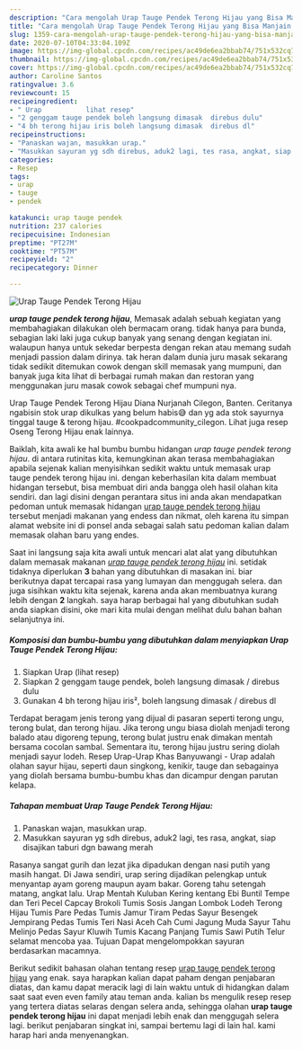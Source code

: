 ```yaml
---
description: "Cara mengolah Urap Tauge Pendek Terong Hijau yang Bisa Manjain Lidah"
title: "Cara mengolah Urap Tauge Pendek Terong Hijau yang Bisa Manjain Lidah"
slug: 1359-cara-mengolah-urap-tauge-pendek-terong-hijau-yang-bisa-manjain-lidah
date: 2020-07-10T04:33:04.109Z
image: https://img-global.cpcdn.com/recipes/ac49de6ea2bbab74/751x532cq70/urap-tauge-pendek-terong-hijau-foto-resep-utama.jpg
thumbnail: https://img-global.cpcdn.com/recipes/ac49de6ea2bbab74/751x532cq70/urap-tauge-pendek-terong-hijau-foto-resep-utama.jpg
cover: https://img-global.cpcdn.com/recipes/ac49de6ea2bbab74/751x532cq70/urap-tauge-pendek-terong-hijau-foto-resep-utama.jpg
author: Caroline Santos
ratingvalue: 3.6
reviewcount: 15
recipeingredient:
- " Urap           lihat resep"
- "2 genggam tauge pendek boleh langsung dimasak  direbus dulu"
- "4 bh terong hijau iris boleh langsung dimasak  direbus dl"
recipeinstructions:
- "Panaskan wajan, masukkan urap."
- "Masukkan sayuran yg sdh direbus, aduk2 lagi, tes rasa, angkat, siap disajikan taburi dgn bawang merah"
categories:
- Resep
tags:
- urap
- tauge
- pendek

katakunci: urap tauge pendek 
nutrition: 237 calories
recipecuisine: Indonesian
preptime: "PT27M"
cooktime: "PT57M"
recipeyield: "2"
recipecategory: Dinner

---
```



![Urap Tauge Pendek Terong Hijau](https://img-global.cpcdn.com/recipes/ac49de6ea2bbab74/751x532cq70/urap-tauge-pendek-terong-hijau-foto-resep-utama.jpg)

<b><i>urap tauge pendek terong hijau</i></b>, Memasak adalah sebuah kegiatan yang membahagiakan dilakukan oleh bermacam orang. tidak hanya para bunda, sebagian laki laki juga cukup banyak yang senang dengan kegiatan ini. walaupun hanya untuk sekedar berpesta dengan rekan atau memang sudah menjadi passion dalam dirinya. tak heran dalam dunia juru masak sekarang tidak sedikit ditemukan cowok dengan skill memasak yang mumpuni, dan banyak juga kita lihat di berbagai rumah makan dan restoran yang menggunakan juru masak cowok sebagai chef mumpuni nya.

Urap Tauge Pendek Terong Hijau Diana Nurjanah Cilegon, Banten. Ceritanya ngabisin stok urap dikulkas yang belum habis😅 dan yg ada stok sayurnya tinggal tauge &amp; terong hijau. #cookpadcommunity_cilegon. Lihat juga resep Oseng Terong Hijau enak lainnya.

Baiklah, kita awali ke hal bumbu bumbu hidangan <i>urap tauge pendek terong hijau</i>. di antara rutinitas kita, kemungkinan akan terasa membahagiakan apabila sejenak kalian menyisihkan sedikit waktu untuk memasak urap tauge pendek terong hijau ini. dengan keberhasilan kita dalam membuat hidangan tersebut, bisa membuat diri anda bangga oleh hasil olahan kita sendiri. dan lagi disini dengan perantara situs ini anda akan mendapatkan pedoman untuk memasak hidangan <u>urap tauge pendek terong hijau</u> tersebut menjadi makanan yang endess dan nikmat, oleh karena itu simpan alamat website ini di ponsel anda sebagai salah satu pedoman kalian dalam memasak olahan baru yang endes.


Saat ini langsung saja kita awali untuk mencari alat alat yang dibutuhkan dalam memasak makanan <u><i>urap tauge pendek terong hijau</i></u> ini. setidak tidaknya diperlukan <b>3</b> bahan yang dibutuhkan di masakan ini. biar berikutnya dapat tercapai rasa yang lumayan dan menggugah selera. dan juga sisihkan waktu kita sejenak, karena anda akan membuatnya kurang lebih dengan <b>2</b> langkah. saya harap berbagai hal yang dibutuhkan sudah anda siapkan disini, oke mari kita mulai dengan melihat dulu bahan bahan selanjutnya ini.

<!--inarticleads1-->

##### Komposisi dan bumbu-bumbu yang dibutuhkan dalam menyiapkan Urap Tauge Pendek Terong Hijau:

1. Siapkan  Urap           (lihat resep)
1. Siapkan 2 genggam tauge pendek, boleh langsung dimasak / direbus dulu
1. Gunakan 4 bh terong hijau iris², boleh langsung dimasak / direbus dl


Terdapat beragam jenis terong yang dijual di pasaran seperti terong ungu, terong bulat, dan terong hijau. Jika terong ungu biasa diolah menjadi terong balado atau digoreng tepung, terong bulat justru enak dimakan mentah bersama cocolan sambal. Sementara itu, terong hijau justru sering diolah menjadi sayur lodeh. Resep Urap-Urap Khas Banyuwangi - Urap adalah olahan sayur hijau, seperti daun singkong, kenikir, tauge dan sebagainya yang diolah bersama bumbu-bumbu khas dan dicampur dengan parutan kelapa. 

<!--inarticleads2-->

##### Tahapan membuat Urap Tauge Pendek Terong Hijau:

1. Panaskan wajan, masukkan urap.
1. Masukkan sayuran yg sdh direbus, aduk2 lagi, tes rasa, angkat, siap disajikan taburi dgn bawang merah


Rasanya sangat gurih dan lezat jika dipadukan dengan nasi putih yang masih hangat. Di Jawa sendiri, urap sering dijadikan pelengkap untuk menyantap ayam goreng maupun ayam bakar. Goreng tahu setengah matang, angkat lalu. Urap Mentah Kuluban Kering kentang Ebi Buntil Tempe dan Teri Pecel Capcay Brokoli Tumis Sosis Jangan Lombok Lodeh Terong Hijau Tumis Pare Pedas Tumis Jamur Tiram Pedas Sayur Besengek Jempirang Pedas Tumis Teri Nasi Aceh Cah Cumi Jagung Muda Sayur Tahu Melinjo Pedas Sayur Kluwih Tumis Kacang Panjang Tumis Sawi Putih Telur selamat mencoba yaa. Tujuan Dapat mengelompokkan sayuran berdasarkan macamnya. 

Berikut sedikit bahasan olahan tentang resep <u>urap tauge pendek terong hijau</u> yang enak. saya harapkan kalian dapat paham dengan penjabaran diatas, dan kamu dapat meracik lagi di lain waktu untuk di hidangkan dalam saat saat even even family atau teman anda. kalian bs mengulik resep resep yang tertera diatas selaras dengan selera anda, sehingga olahan <b>urap tauge pendek terong hijau</b> ini dapat menjadi lebih enak dan menggugah selera lagi. berikut penjabaran singkat ini, sampai bertemu lagi di lain hal. kami harap hari anda menyenangkan.
